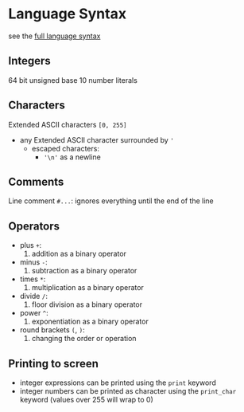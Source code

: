 # Language Syntax

see the [full language syntax](SYNTAX.ebnf)

## Integers

64 bit unsigned base 10 number literals

## Characters

Extended ASCII characters `[0, 255]`

- any Extended ASCII character surrounded by `'`
    - escaped characters:
        - `'\n'` as a newline

## Comments

Line comment `#...`: ignores everything until the end of the line

## Operators

- plus `+`:
    1. addition as a binary operator
- minus `-`:
    1. subtraction as a binary operator
- times `*`:
    1. multiplication as a binary operator
- divide `/`:
    1. floor division as a binary operator
- power `^`:
    1. exponentiation as a binary operator
- round brackets `(`, `)`:
    1. changing the order or operation

## Printing to screen

- integer expressions can be printed using the `print` keyword
- integer numbers can be printed as character using the `print_char` keyword (values over 255 will wrap to 0)

